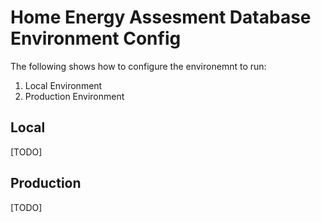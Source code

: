 # Home Energy Assesment Database Environment Config

The following shows how to configure the environemnt to run:

1. Local Environment
2. Production Environment

## Local

[TODO]

## Production

[TODO]